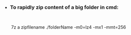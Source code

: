  * <h3> To rapidly zip content of a big folder in cmd:</h3> <br>
 &nbsp;&nbsp;&nbsp;&nbsp;&nbsp;&nbsp;      7z a zipfilename ./folderName -m0=lz4 -mx1 -mmt=256
